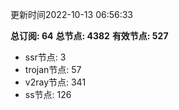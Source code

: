 更新时间2022-10-13 06:56:33

**总订阅: 64**
**总节点: 4382**
**有效节点: 527**
- ssr节点: 3
- trojan节点: 57
- v2ray节点: 341
- ss节点: 126
